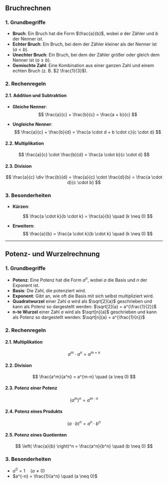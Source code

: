 ## Bruchrechnen

### 1. Grundbegriffe

-   **Bruch**: Ein Bruch hat die Form $\frac{a}{b}$, wobei $a$ der Zähler und $b$ der Nenner ist.
-   **Echter Bruch**: Ein Bruch, bei dem der Zähler kleiner als der Nenner ist $(a < b)$.
-   **Unechter Bruch**: Ein Bruch, bei dem der Zähler größer oder gleich dem Nenner ist $(a \geq b)$.
-   **Gemischte Zahl**: Eine Kombination aus einer ganzen Zahl und einem echten Bruch (z. B. $2 \frac{1}{3}$).

### 2. Rechenregeln

#### 2.1. Addition und Subtraktion

-   **Gleiche Nenner**:
    $$
    \frac{a}{c} + \frac{b}{c} = \frac{a + b}{c}
    $$

-   **Ungleiche Nenner**:
    $$
    \frac{a}{c} + \frac{b}{d} = \frac{a \cdot d + b \cdot c}{c \cdot d}
    $$

#### 2.2. Multiplikation

$$
\frac{a}{c} \cdot \frac{b}{d} = \frac{a \cdot b}{c \cdot d}
$$

#### 2.3. Division

$$
\frac{a}{c} \div \frac{b}{d} = \frac{a}{c} \cdot \frac{d}{b} = \frac{a \cdot d}{c \cdot b}
$$

### 3. Besonderheiten

-   **Kürzen**:

    $$
    \frac{a \cdot k}{b \cdot k} = \frac{a}{b} \quad (k \neq 0)
    $$

-   **Erweitern**: $$
    \frac{a}{b} = \frac{a \cdot k}{b \cdot k} \quad (k \neq 0)
    $$

------------------------------------------------------------------------

## Potenz- und Wurzelrechnung

### 1. Grundbegriffe

-   **Potenz**: Eine Potenz hat die Form $a^n$, wobei $a$ die Basis und $n$ der Exponent ist.
-   **Basis**: Die Zahl, die potenziert wird.
-   **Exponent**: Gibt an, wie oft die Basis mit sich selbst multipliziert wird.
-   **Quadratwurzel** einer Zahl $a$ wird als $\sqrt[2]{a}$ geschrieben und kann als Potenz so dargestellt werden: $\sqrt[2]{a} = a^{\frac{1}{2}}$
-   **n-te Wurzel** einer Zahl $a$ wird als $\sqrt[n]{a}$ geschrieben und kann als Potenz so dargestellt werden: $\sqrt[n]{a} = a^{\frac{1}{n}}$

### 2. Rechenregeln

#### 2.1. Multiplikation

$$
a^m \cdot a^n = a^{m+n}
$$

#### 2.2. Division

$$
\frac{a^m}{a^n} = a^{m-n} \quad (a \neq 0)
$$

#### 2.3. Potenz einer Potenz

$$
(a^m)^n = a^{m \cdot n}
$$

#### 2.4. Potenz eines Produkts

$$
(a \cdot b)^n = a^n \cdot b^n
$$

#### 2.5. Potenz eines Quotienten

$$
\left( \frac{a}{b} \right)^n = \frac{a^n}{b^n} \quad (b \neq 0)
$$

### 3. Besonderheiten

-   $a^0 = 1 \quad (a \neq 0)$
-   $a^{-n} = \frac{1}{a^n} \quad (a \neq 0)$

